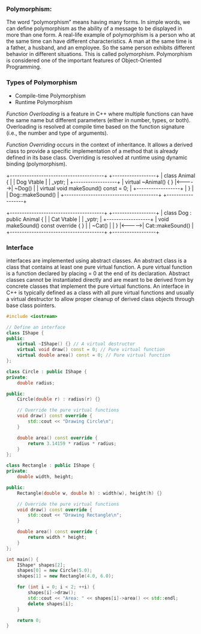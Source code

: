 ### Polymorphism:
The word “polymorphism” means having many forms. In simple words, we can define polymorphism as the ability of a message to be displayed in more than one form. A real-life example of polymorphism is a person who at the same time can have different characteristics. A man at the same time is a father, a husband, and an employee. So the same person exhibits different behavior in different situations. This is called polymorphism. Polymorphism is considered one of the important features of Object-Oriented Programming.

### Types of Polymorphism
- Compile-time Polymorphism
- Runtime Polymorphism

*Function Overloading* is a feature in C++ where multiple functions can have the same name but different parameters (either in number, types, or both). Overloading is resolved at compile time based on the function signature (i.e., the number and type of arguments).

*Function Overriding* occurs in the context of inheritance. It allows a derived class to provide a specific implementation of a method that is already defined in its base class. Overriding is resolved at runtime using dynamic binding (polymorphism).


+---------------------------------------+       +------------------+
| class Animal {                        |       | Dog Vtable       |
|   _vptr;                              |       +------------------+
|   virtual ~Animal() { }               |<----->| ~Dog()           |
|   virtual void makeSound() const = 0; |       +------------------+
| }                                     |       | Dog::makeSound() |
+---------------------------------------+       +------------------+

+---------------------------------------+       +------------------+
| class Dog : public Animal {           |       | Cat Vtable       |
|   _vptr;                              |       +------------------+
|   void makeSound() const override { } |       | ~Cat()           |
| }                                     |<----->| Cat::makeSound() |
+---------------------------------------+       +------------------+

### Interface
interfaces are implemented using abstract classes. An abstract class is a class that contains at least one pure virtual function. A pure virtual function is a function declared by placing = 0 at the end of its declaration. Abstract classes cannot be instantiated directly and are meant to be derived from by concrete classes that implement the pure virtual functions. An interface in C++ is typically defined as a class with all pure virtual functions and usually a virtual destructor to allow proper cleanup of derived class objects through base class pointers.

```cpp
#include <iostream>

// Define an interface
class IShape {
public:
    virtual ~IShape() {} // A virtual destructor
    virtual void draw() const = 0; // Pure virtual function
    virtual double area() const = 0; // Pure virtual function
};

class Circle : public IShape {
private:
    double radius;

public:
    Circle(double r) : radius(r) {}

    // Override the pure virtual functions
    void draw() const override {
        std::cout << "Drawing Circle\n";
    }

    double area() const override {
        return 3.14159 * radius * radius;
    }
};

class Rectangle : public IShape {
private:
    double width, height;

public:
    Rectangle(double w, double h) : width(w), height(h) {}

    // Override the pure virtual functions
    void draw() const override {
        std::cout << "Drawing Rectangle\n";
    }

    double area() const override {
        return width * height;
    }
};

int main() {
    IShape* shapes[2];
    shapes[0] = new Circle(5.0);
    shapes[1] = new Rectangle(4.0, 6.0);

    for (int i = 0; i < 2; ++i) {
        shapes[i]->draw();
        std::cout << "Area: " << shapes[i]->area() << std::endl;
        delete shapes[i];
    }

    return 0;
}
```

